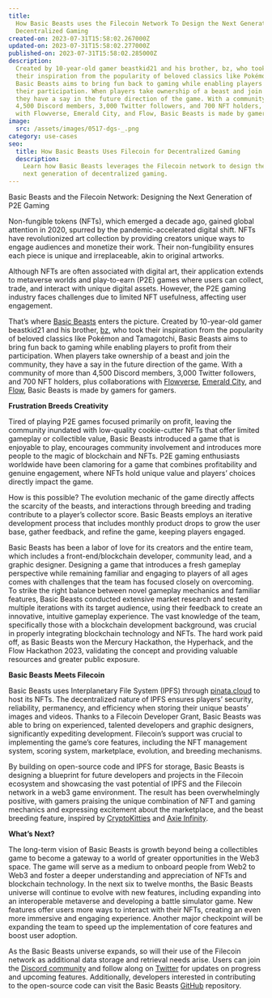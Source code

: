 ```yaml
---
title:
  How Basic Beasts uses the Filecoin Network To Design the Next Generation of
  Decentralized Gaming
created-on: 2023-07-31T15:58:02.267000Z
updated-on: 2023-07-31T15:58:02.277000Z
published-on: 2023-07-31T15:58:02.285000Z
description:
  Created by 10-year-old gamer beastkid21 and his brother, bz, who took
  their inspiration from the popularity of beloved classics like Pokémon and Tamagotchi,
  Basic Beasts aims to bring fun back to gaming while enabling players to profit from
  their participation. When players take ownership of a beast and join the community,
  they have a say in the future direction of the game. With a community of more than
  4,500 Discord members, 3,000 Twitter followers, and 700 NFT holders, plus collaborations
  with Flowverse, Emerald City, and Flow, Basic Beasts is made by gamers for gamers.
image:
  src: /assets/images/0517-dgs-_.png
category: use-cases
seo:
  title: How Basic Beasts Uses Filecoin for Decentralized Gaming
  description:
    Learn how Basic Beasts leverages the Filecoin network to design the
    next generation of decentralized gaming.
---
```


Basic Beasts and the Filecoin Network: Designing the Next Generation of P2E Gaming

Non-fungible tokens (NFTs), which emerged a decade ago, gained global attention in 2020, spurred by the pandemic-accelerated digital shift. NFTs have revolutionized art collection by providing creators unique ways to engage audiences and monetize their work. Their non-fungibility ensures each piece is unique and irreplaceable, akin to original artworks.

Although NFTs are often associated with digital art, their application extends to metaverse worlds and play-to-earn (P2E) games where users can collect, trade, and interact with unique digital assets. However, the P2E gaming industry faces challenges due to limited NFT usefulness, affecting user engagement.

That’s where [Basic Beasts](https://www.basicbeasts.io/) enters the picture. Created by 10-year-old gamer beastkid21 and his brother, [bz](https://twitter.com/bz_bbclub), who took their inspiration from the popularity of beloved classics like Pokémon and Tamagotchi, Basic Beasts aims to bring fun back to gaming while enabling players to profit from their participation. When players take ownership of a beast and join the community, they have a say in the future direction of the game. With a community of more than 4,500 Discord members, 3,000 Twitter followers, and 700 NFT holders, plus collaborations with [Flowverse](https://www.flowverse.co/), [Emerald City](https://docs.ecdao.org/), and [Flow](https://flow.com/), Basic Beasts is made by gamers for gamers.

**Frustration Breeds Creativity**

Tired of playing P2E games focused primarily on profit, leaving the community inundated with low-quality cookie-cutter NFTs that offer limited gameplay or collectible value, Basic Beasts introduced a game that is enjoyable to play, encourages community involvement and introduces more people to the magic of blockchain and NFTs. P2E gaming enthusiasts worldwide have been clamoring for a game that combines profitability and genuine engagement, where NFTs hold unique value and players’ choices directly impact the game.

How is this possible? The evolution mechanic of the game directly affects the scarcity of the beasts, and interactions through breeding and trading contribute to a player’s collector score. Basic Beasts employs an iterative development process that includes monthly product drops to grow the user base, gather feedback, and refine the game, keeping players engaged.

Basic Beasts has been a labor of love for its creators and the entire team, which includes a front-end/blockchain developer, community lead, and a graphic designer. Designing a game that introduces a fresh gameplay perspective while remaining familiar and engaging to players of all ages comes with challenges that the team has focused closely on overcoming. To strike the right balance between novel gameplay mechanics and familiar features, Basic Beasts conducted extensive market research and tested multiple iterations with its target audience, using their feedback to create an innovative, intuitive gameplay experience. The vast knowledge of the team, specifically those with a blockchain development background, was crucial in properly integrating blockchain technology and NFTs. The hard work paid off, as Basic Beasts won the Mercury Hackathon, the Hyperhack, and the Flow Hackathon 2023, validating the concept and providing valuable resources and greater public exposure.

**Basic Beasts Meets Filecoin**

Basic Beasts uses Interplanetary File System (IPFS) through [pinata.cloud](https://www.pinata.cloud/) to host its NFTs. The decentralized nature of IPFS ensures players’ security, reliability, permanency, and efficiency when storing their unique beasts’ images and videos. Thanks to a Filecoin Developer Grant, Basic Beasts was able to bring on experienced, talented developers and graphic designers, significantly expediting development. Filecoin’s support was crucial to implementing the game’s core features, including the NFT management system, scoring system, marketplace, evolution, and breeding mechanisms.

By building on open-source code and IPFS for storage, Basic Beasts is  designing a blueprint for future developers and projects in the Filecoin ecosystem and showcasing the vast potential of IPFS and the Filecoin network in a web3 game environment. The result has been overwhelmingly positive, with gamers praising the unique combination of NFT and gaming mechanics and expressing excitement about the marketplace, and the beast breeding feature, inspired by [CryptoKitties](https://www.cryptokitties.co/) and [Axie Infinity](https://axieinfinity.com/).

**What’s Next?**

The long-term vision of Basic Beasts is growth beyond being a collectibles game to become a gateway to a world of greater opportunities in the Web3 space. The game will serve as a medium to onboard people from Web2 to Web3 and foster a deeper understanding and appreciation of NFTs and blockchain technology. In the next six to twelve months, the Basic Beasts universe will continue to evolve with new features, including expanding into an interoperable metaverse and developing a battle simulator game. New features offer users more ways to interact with their NFTs, creating an even more immersive and engaging experience. Another major checkpoint will be expanding the team to speed up the implementation of core features and boost user adoption.

As the Basic Beasts universe expands, so will their use of the Filecoin network as additional data storage and retrieval needs arise. Users can join the [Discord community](https://discord.gg/xgFtWhwSaR) and follow along on [Twitter](https://twitter.com/basicbeastsnft) for updates on progress and upcoming features. Additionally, developers interested in contributing to the open-source code can visit the Basic Beasts [GitHub](https://github.com/basicbeasts) repository.

